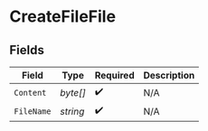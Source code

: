 # CreateFileFile


## Fields

| Field              | Type               | Required           | Description        |
| ------------------ | ------------------ | ------------------ | ------------------ |
| `Content`          | *byte[]*           | :heavy_check_mark: | N/A                |
| `FileName`         | *string*           | :heavy_check_mark: | N/A                |